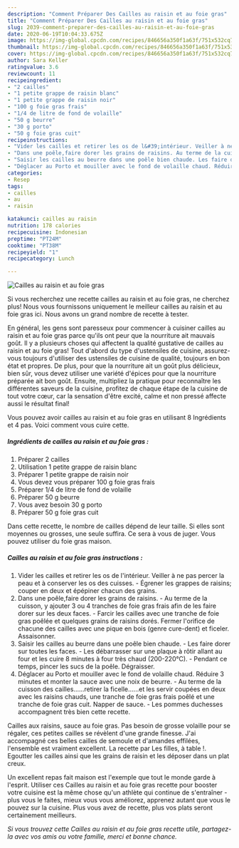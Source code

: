 ```yaml
---
description: "Comment Préparer Des Cailles au raisin et au foie gras"
title: "Comment Préparer Des Cailles au raisin et au foie gras"
slug: 2039-comment-preparer-des-cailles-au-raisin-et-au-foie-gras
date: 2020-06-19T10:04:33.675Z
image: https://img-global.cpcdn.com/recipes/846656a350f1a63f/751x532cq70/cailles-au-raisin-et-au-foie-gras-photo-principale-de-la-recette.jpg
thumbnail: https://img-global.cpcdn.com/recipes/846656a350f1a63f/751x532cq70/cailles-au-raisin-et-au-foie-gras-photo-principale-de-la-recette.jpg
cover: https://img-global.cpcdn.com/recipes/846656a350f1a63f/751x532cq70/cailles-au-raisin-et-au-foie-gras-photo-principale-de-la-recette.jpg
author: Sara Keller
ratingvalue: 3.6
reviewcount: 11
recipeingredient:
- "2 cailles"
- "1 petite grappe de raisin blanc"
- "1 petite grappe de raisin noir"
- "100 g foie gras frais"
- "1/4 de litre de fond de volaille"
- "50 g beurre"
- "30 g porto"
- "50 g foie gras cuit"
recipeinstructions:
- "Vider les cailles et retirer les os de l&#39;intérieur. Veiller à ne pas percer la peau et à conserver les os des cuisses. Égrener les grappes de raisins; couper en deux et épépiner chacun des grains."
- "Dans une poêle,faire dorer les grains de raisins. Au terme de la cuisson, y ajouter 3 ou 4 tranches de foie gras frais afin de les faire dorer sur les deux faces. Farcir les cailles avec une tranche de foie gras poêlée et quelques grains de raisins dorés. Fermer l&#39;orifice de chacune des cailles avec une pique en bois (genre cure-dent) et ficeler. Assaisonner."
- "Saisir les cailles au beurre dans une poêle bien chaude. Les faire dorer sur toutes les faces. Les débarrasser sur une plaque à rôtir allant au four et les cuire 8 minutes à four très chaud (200-220°C). Pendant ce temps, pincer les sucs de la poêle. Dégraisser."
- "Déglacer au Porto et mouiller avec le fond de volaille chaud. Réduire 3 minutes et monter la sauce avec une noix de beurre. Au terme de la cuisson des cailles......retirer la ficelle......et les servir coupées en deux avec les raisins chauds, une tranche de foie gras frais poêlé et une tranche de foie gras cuit. Napper de sauce. Les pommes duchesses accompagnent très bien cette recette."
categories:
- Resep
tags:
- cailles
- au
- raisin

katakunci: cailles au raisin 
nutrition: 178 calories
recipecuisine: Indonesian
preptime: "PT24M"
cooktime: "PT38M"
recipeyield: "1"
recipecategory: Lunch

---
```



![Cailles au raisin et au foie gras](https://img-global.cpcdn.com/recipes/846656a350f1a63f/751x532cq70/cailles-au-raisin-et-au-foie-gras-photo-principale-de-la-recette.jpg)

Si vous recherchez une recette cailles au raisin et au foie gras, ne cherchez plus! Nous vous fournissons uniquement le meilleur cailles au raisin et au foie gras ici. Nous avons un grand nombre de recette à tester.

En général, les gens sont paresseux pour commencer à cuisiner cailles au raisin et au foie gras parce qu'ils ont peur que la nourriture ait mauvais goût. Il y a plusieurs choses qui affectent la qualité gustative de cailles au raisin et au foie gras! Tout d'abord du type d'ustensiles de cuisine, assurez-vous toujours d'utiliser des ustensiles de cuisine de qualité, toujours en bon état et propres. De plus, pour que la nourriture ait un goût plus délicieux, bien sûr, vous devez utiliser une variété d'épices pour que la nourriture préparée ait bon goût. Ensuite, multipliez la pratique pour reconnaître les différentes saveurs de la cuisine, profitez de chaque étape de la cuisine de tout votre cœur, car la sensation d'être excité, calme et non pressé affecte aussi le résultat final!

<!--inarticleads1-->

Vous pouvez avoir cailles au raisin et au foie gras en utilisant 8 Ingrédients et 4 pas. Voici comment vous cuire cette.

##### Ingrédients de cailles au raisin et au foie gras :

1. Préparer 2 cailles
1. Utilisation 1 petite grappe de raisin blanc
1. Préparer 1 petite grappe de raisin noir
1. Vous devez vous préparer 100 g foie gras frais
1. Préparer 1/4 de litre de fond de volaille
1. Préparer 50 g beurre
1. Vous avez besoin 30 g porto
1. Préparer 50 g foie gras cuit


Dans cette recette, le nombre de cailles dépend de leur taille. Si elles sont moyennes ou grosses, une seule suffira. Ce sera à vous de juger. Vous pouvez utiliser du foie gras maison. 

<!--inarticleads2-->

##### Cailles au raisin et au foie gras instructions :

1. Vider les cailles et retirer les os de l&#39;intérieur. Veiller à ne pas percer la peau et à conserver les os des cuisses. - Égrener les grappes de raisins; couper en deux et épépiner chacun des grains.
1. Dans une poêle,faire dorer les grains de raisins. - Au terme de la cuisson, y ajouter 3 ou 4 tranches de foie gras frais afin de les faire dorer sur les deux faces. - Farcir les cailles avec une tranche de foie gras poêlée et quelques grains de raisins dorés. Fermer l&#39;orifice de chacune des cailles avec une pique en bois (genre cure-dent) et ficeler. Assaisonner.
1. Saisir les cailles au beurre dans une poêle bien chaude. - Les faire dorer sur toutes les faces. - Les débarrasser sur une plaque à rôtir allant au four et les cuire 8 minutes à four très chaud (200-220°C). - Pendant ce temps, pincer les sucs de la poêle. Dégraisser.
1. Déglacer au Porto et mouiller avec le fond de volaille chaud. Réduire 3 minutes et monter la sauce avec une noix de beurre. - Au terme de la cuisson des cailles......retirer la ficelle......et les servir coupées en deux avec les raisins chauds, une tranche de foie gras frais poêlé et une tranche de foie gras cuit. Napper de sauce. - Les pommes duchesses accompagnent très bien cette recette.


Cailles aux raisins, sauce au foie gras. Pas besoin de grosse volaille pour se régaler, ces petites cailles se révèlent d&#39;une grande finesse. J&#39;ai accompagné ces belles cailles de semoule et d&#39;amandes effilées, l&#39;ensemble est vraiment excellent. La recette par Les filles, à table !. Egoutter les cailles ainsi que les grains de raisin et les déposer dans un plat creux. 

<!--inarticleads1-->

<p>
Un excellent repas fait maison est l'exemple que tout le monde garde à l'esprit. Utiliser ces Cailles au raisin et au foie gras recette pour booster votre cuisine est la même chose qu'un athlète qui continue de s'entraîner - plus vous le faites, mieux vous vous améliorez, apprenez autant que vous le pouvez sur la cuisine. Plus vous avez de recette, plus vos plats seront certainement meilleurs.
</p>

<p>
<i>Si vous trouvez cette Cailles au raisin et au foie gras recette utile, partagez-la avec vos amis ou votre famille, merci et bonne chance.</i>
</p>
